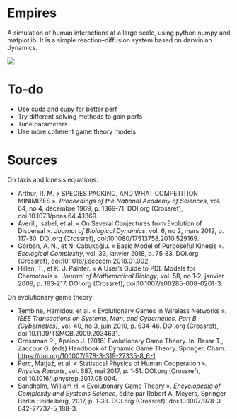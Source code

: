 # Empires

A simulation of human interactions at a large scale, using python numpy and matplotlib.
It is a simple reaction–diffusion system based on darwinian dynamics.

![](documentation/example.gif)

# To-do
+ Use cuda and cupy for better perf
+ Try different solving methods to gain perfs
+ Tune parameters
+ Use more coherent game theory models 

# Sources

On taxis and kinesis equations:
+ Arthur, R. M. « SPECIES PACKING, AND WHAT COMPETITION MINIMIZES ». _Proceedings of the National Academy of Sciences_, vol. 64, no 4, décembre 1969, p. 1369‑71. DOI.org (Crossref), doi:10.1073/pnas.64.4.1369.
+ Averill, Isabel, et al. « On Several Conjectures from Evolution of Dispersal ». _Journal of Biological Dynamics_, vol. 6, no 2, mars 2012, p. 117‑30. DOI.org (Crossref), doi:10.1080/17513758.2010.529169.
+ Gorban, A. N., et N. Çabukoǧlu. « Basic Model of Purposeful Kinesis ». _Ecological Complexity_, vol. 33, janvier 2018, p. 75‑83. DOI.org (Crossref), doi:10.1016/j.ecocom.2018.01.002.
+ Hillen, T., et K. J. Painter. « A User’s Guide to PDE Models for Chemotaxis ». _Journal of Mathematical Biology_, vol. 58, no 1‑2, janvier 2009, p. 183‑217. DOI.org (Crossref), doi:10.1007/s00285-008-0201-3.


On evolutionary game theory:
+ Tembine, Hamidou, et al. « Evolutionary Games in Wireless Networks ». _IEEE Transactions on Systems, Man, and Cybernetics, Part B (Cybernetics)_, vol. 40, no 3, juin 2010, p. 634‑46. DOI.org (Crossref), doi:10.1109/TSMCB.2009.2034631.
+ Cressman R., Apaloo J. (2016) Evolutionary Game Theory. In: Basar T., Zaccour G. (eds) Handbook of Dynamic Game Theory. Springer, Cham. https://doi.org/10.1007/978-3-319-27335-8_6-1
+ Perc, Matjaž, et al. « Statistical Physics of Human Cooperation ». _Physics Reports_, vol. 687, mai 2017, p. 1‑51. DOI.org (Crossref), doi:10.1016/j.physrep.2017.05.004.
+ Sandholm, William H. « Evolutionary Game Theory ». _Encyclopedia of Complexity and Systems Science_, édité par Robert A. Meyers, Springer Berlin Heidelberg, 2017, p. 1‑38. DOI.org (Crossref), doi:10.1007/978-3-642-27737-5_188-3.
